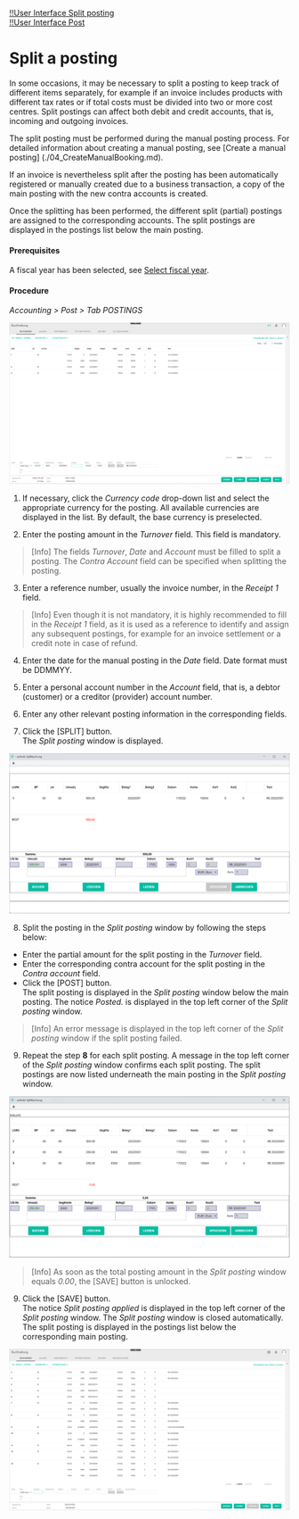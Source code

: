 [!!User Interface Split posting](../UserInterface/01a_Bookings.md#split-posting)   
[!!User Interface Post](../UserInterface/01_Book.md)  

# Split a posting

In some occasions, it may be necessary to split a posting to keep track of different items separately, for example if an invoice includes products with different tax rates or if total costs must be divided into two or more cost centres. Split postings can affect both debit and credit accounts, that is, incoming and outgoing invoices.

The split posting must be performed during the manual posting process. For detailed information about creating a manual posting, see [Create a manual posting] (./04_CreateManualBooking.md).  

If an invoice is nevertheless split after the posting has been automatically registered or manually created due to a business transaction, a copy of the main posting with the new contra accounts is created.

Once the splitting has been performed, the different split (partial) postings are assigned to the corresponding accounts. The split postings are displayed in the postings list below the main posting.

#### Prerequisites

A fiscal year has been selected, see [Select fiscal year](./01_SelectFiscalYear.md).

#### Procedure

*Accounting > Post > Tab POSTINGS*

![Postings](../../Assets/Screenshots/RetailSuiteAccounting/Book/Bookings/Bookings.png "[Postings]")

1. If necessary, click the *Currency code* drop-down list and select the appropriate currency for the posting. All available currencies are displayed in the list. By default, the base currency is preselected.

2. Enter the posting amount in the *Turnover* field. This field is mandatory.  

  > [Info] The fields *Turnover*, *Date* and *Account* must be filled to split a posting. The *Contra Account* field can be specified when splitting the posting.

3. Enter a reference number, usually the invoice number, in the *Receipt 1* field.

  > [Info] Even though it is not mandatory, it is highly recommended to fill in the *Receipt 1* field, as it is used as a reference to identify and assign any subsequent postings, for example for an invoice settlement or a credit note in case of refund.

4. Enter the date for the manual posting in the *Date* field. Date format must be DDMMYY.

5. Enter a personal account number in the *Account* field, that is, a debtor (customer) or a creditor (provider) account number.

6. Enter any other relevant posting information in the corresponding fields.

7. Click the [SPLIT] button.  
The *Split posting* window is displayed.  

  ![Split posting](../../Assets/Screenshots/RetailSuiteAccounting/Book/Bookings/SplitBooking01.png "[Split posting]")

8. Split the posting in the *Split posting* window by following the steps below:  

  + Enter the partial amount for the split posting in the *Turnover* field.
  + Enter the corresponding contra account for the split posting in the *Contra account* field.
  + Click the [POST] button.    
  The split posting is displayed in the *Split posting* window below the main posting. The notice *Posted.* is displayed in the top left corner of the *Split posting* window.

  > [Info] An error message is displayed in the top left corner of the *Split posting* window if the split posting failed.

9. Repeat the step **8** for each split posting.
A message in the top left corner of the *Split posting* window confirms each split posting. The split postings are now listed underneath the main posting in the *Split posting* window.

  ![Split posting](../../Assets/Screenshots/RetailSuiteAccounting/Book/Bookings/SplitBooking02.png "[Split posting]")

  > [Info] As soon as the total posting amount in the *Split posting* window equals *0.00*, the [SAVE] button is unlocked.

9. Click the [SAVE] button.  
The notice *Split posting applied* is displayed in the top left corner of the *Split posting* window. The *Split posting* window is closed automatically. The split posting is displayed in the postings list below the corresponding main posting.

  ![Split posting](../../Assets/Screenshots/RetailSuiteAccounting/Book/Bookings/SplitBooking03.png "[Split posting]")
